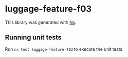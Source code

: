 # luggage-feature-f03

This library was generated with [Nx](https://nx.dev).

## Running unit tests

Run `nx test luggage-feature-f03` to execute the unit tests.
